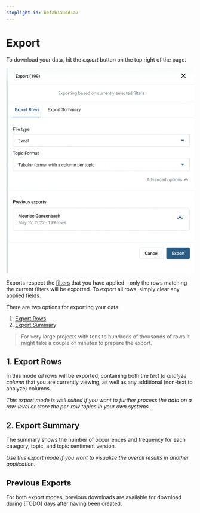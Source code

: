 ```yaml
---
stoplight-id: befab1a9dd1a7
---
```


# Export

To download your data, hit the *export* button on the top right of the page.

![Export](images/export.png)

Exports respect the [filters](03-01-Fine-tuning-view.md#filters) that you have applied - only the rows matching the current filters will be exported. To export all rows, simply clear any applied fields.

There are two options for exporting your data:

1. [Export Rows](#1-export-rows)
2. [Export Summary](#2-export-summary)

<!-- theme: info -->

> For very large projects with tens to hundreds of thousands of rows it might take a couple of minutes to prepare the export.

## 1. Export Rows

In this mode *all* rows will be exported, containing both the *text to analyze column* that you are currently viewing, as well as any additional (non-text to analyze) columns.

*This export mode is well suited if you want to further process the data on a row-level or store the per-row topics in your own systems.*

## 2. Export Summary

The summary shows the number of occurrences and frequency for each category, topic, and topic sentiment version.

*Use this export mode if you want to visualize the overall results in another application.*

## Previous Exports

For both export modes, previous downloads are available for download during [TODO] days after having been created.